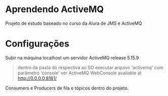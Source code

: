 # Aprendendo ActiveMQ
Projeto de estudo baseado no curso da Alura de JMS e ActiveMQ

# Configurações
Subir na máquina localhost um servidor ActiveMQ release 5.15.9
> dentro da pasta do respectiva ao SO executar arquivo 'activemq' com parâmetro 'console'
> ver ActiveMQ WebConsole available at http://0.0.0.0:8161/

Consumers e Producers de fila e tópicos dentro do projeto.